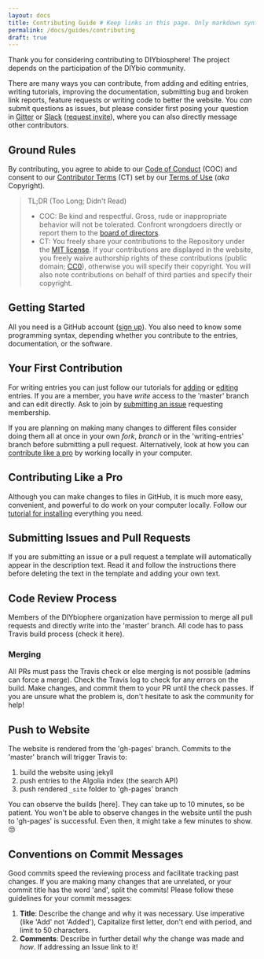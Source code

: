 ```yaml
---
layout: docs
title: Contributing Guide # Keep links in this page. Only markdown syntax. Copy file to .github folder as 'CONTRIBUTING.md'
permalink: /docs/guides/contributing
draft: true
---
```


Thank you for considering contributing to DIYbiosphere! The project depends on the participation of the DIYbio community.

There are many ways you can contribute, from adding and editing entries, writing tutorials, improving the documentation, submitting bug and broken link reports, feature requests or writing code to better the website. You _can_ submit questions as issues, but please consider first posing your question in [Gitter](https://gitter.im/DIYbiosphere/sphere?utm_source=share-link&utm_medium=link&utm_campaign=share-link) or [Slack](https://diybiosphere.slack.com) ([request invite](https://diybiosphere.herokuapp.com)), where you can also directly message other contributors.

## Ground Rules
By contributing, you agree to abide to our [Code of Conduct](http://sphere.diybio.org/about/code-of-conduct) (COC) and consent to our [Contributor Terms](http://sphere.diybio.org/about/contributor-terms) (CT) set by our [Terms of Use](http://sphere.diybio.org/about/terms-of-use) (_aka_ Copyright).

> TL;DR (Too Long; Didn't Read)
> - COC: Be kind and respectful. Gross, rude or inappropriate behavior will not be tolerated. Confront wrongdoers directly or report them to the [board of directors](http://sphere.diybio.org/about/community).
> - CT: You freely share your contributions to the Repository under the [MIT license](https://opensource.org/licenses/MIT). If your contributions are displayed in the website, you freely waive authorship rights of these contributions (public domain; [CC0](https://creativecommons.org/publicdomain/zero/1.0/)), otherwise you will specify their copyright. You will also note contributions on behalf of third parties and specify their copyright.

## Getting Started
All you need is a GitHub account ([sign up](https://github.com/join)). You also need to know some programming syntax, depending whether you contribute to the entries, documentation, or the software.


## Your First Contribution
For writing entries you can just follow our tutorials for [adding](http://sphere.diybio.org/docs/tutorials/add-entry/users) or [editing](http://sphere.diybio.org/docs/tutorials/edit-entry/users) entries. If you are a member, you have _write_ access to the 'master' branch and can edit directly. Ask to join by [submitting an issue](https://github.com/DIYbiosphere/sphere/issues/new) requesting membership.

If you are planning on making many changes to different files consider doing them all at once in your own _fork_, _branch_ or in the 'writing-entries' branch before submitting a pull request. Alternatively, look at how you can [contribute like a pro](#contribute-like-a-pro) by working locally in your computer.

## Contributing Like a Pro
Although you can make changes to files in GitHub, it is much more easy, convenient, and powerful to do work on your computer locally. Follow our [tutorial for installing](http://sphere.diybio.org/docs/tutorials/local-install/macos) everything you need.

## Submitting Issues and Pull Requests
If you are submitting an issue or a pull request a template will automatically appear in the description text. Read it and follow the instructions there before deleting the text in the template and adding your own text.


## Code Review Process
Members of the DIYbiophere organization have permission to merge all pull requests and directly write into the 'master' branch. All code has to pass Travis build process (check it here).

### Merging
All PRs must pass the Travis check or else merging is not possible (admins can force a merge). Check the Travis log to check for any errors on the build. Make changes, and commit them to your PR until the check passes. If you are unsure what the problem is, don't hesitate to ask the community for help!

## Push to Website
The website is rendered from the 'gh-pages' branch. Commits to the 'master' branch will trigger Travis to:
1. build the website using jekyll
2. push entries to the Algolia index (the search API)
3. push rendered `_site` folder to 'gh-pages' branch

You can observe the builds [here]. They can take up to 10 minutes, so be patient. You won't be able to observe changes in the website until the push to 'gh-pages' is successful. Even then, it might take a few minutes to show. :unamused:

## Conventions on Commit Messages
Good commits speed the reviewing process and facilitate tracking past changes. If you are making many changes that are unrelated, or your commit title has the word 'and', split the commits! Please follow these guidelines for your commit messages:

1. **Title**: Describe the change and why it was necessary. Use imperative (like 'Add' not 'Added'), Capitalize first letter, don't end with period, and limit to 50 characters.
2. **Comments**: Describe in further detail _why_ the change was made and _how_. If addressing an Issue link to it!
